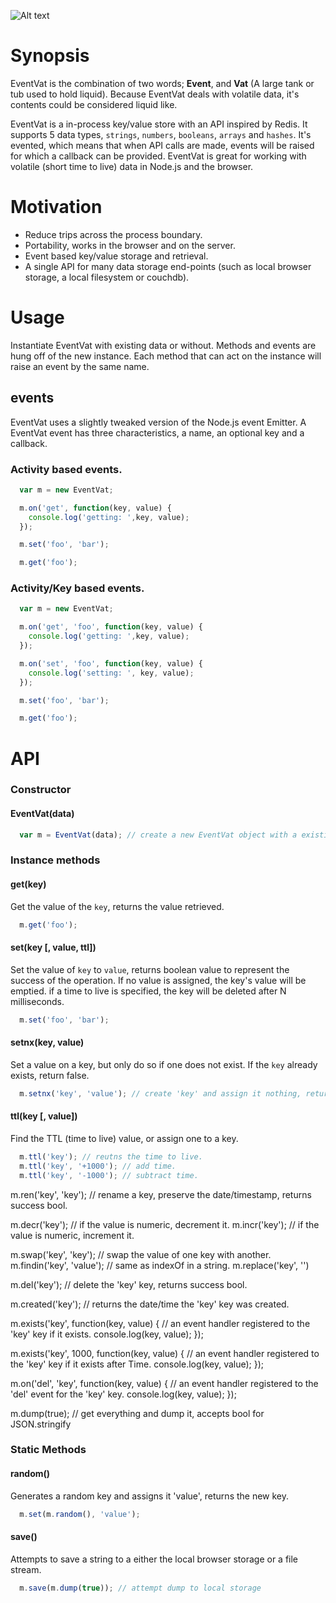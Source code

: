 ![Alt text](https://github.com/hij1nx/EventVat/raw/master/logo.png)

# Synopsis

EventVat is the combination of two words; **Event**, and **Vat** (A large tank or tub used to hold liquid). Because EventVat deals with volatile data, it's contents could be considered liquid like.

EventVat is a in-process key/value store with an API inspired by Redis. It supports 5 data types, `strings`, `numbers`, `booleans`, `arrays` and `hashes`. It's evented, which means that when API calls are made, events will be raised for which a callback can be provided. EventVat is great for working with volatile (short time to live) data in Node.js and the browser.

# Motivation

 - Reduce trips across the process boundary.
 - Portability, works in the browser and on the server.
 - Event based key/value storage and retrieval.
 - A single API for many data storage end-points (such as local browser storage, a local filesystem or couchdb).

# Usage

Instantiate EventVat with existing data or without. Methods and events are hung off of the new instance. Each method that can act on the instance will raise an event by the same name. 

## events
EventVat uses a slightly tweaked version of the Node.js event Emitter. A EventVat event has three characteristics, a name, an optional key and a callback.

### Activity based events.

```javascript
  var m = new EventVat;

  m.on('get', function(key, value) {
    console.log('getting: ',key, value);
  });

  m.set('foo', 'bar');

  m.get('foo');
```

### Activity/Key based events.

```javascript
  var m = new EventVat;

  m.on('get', 'foo', function(key, value) {
    console.log('getting: ',key, value);
  });

  m.on('set', 'foo', function(key, value) {
    console.log('setting: ', key, value);
  });    

  m.set('foo', 'bar');

  m.get('foo');
```

# API

### Constructor
#### EventVat(data)

```javascript
  var m = EventVat(data); // create a new EventVat object with a existing key/value pairs, returns new instance.
```

### Instance methods
#### get(key)
Get the value of the `key`, returns the value retrieved.

```javascript
  m.get('foo'); 
```

#### set(key [, value, ttl])
Set the value of `key` to `value`, returns boolean value to represent the success of the operation. If no value is assigned, the key's value will be emptied. if a time to live is specified, the key will be deleted after N milliseconds.

```javascript
  m.set('foo', 'bar');
```

#### setnx(key, value)
Set a value on a key, but only do so if one does not exist. If the `key` already exists, return false.

```javascript
  m.setnx('key', 'value'); // create 'key' and assign it nothing, returns false upon finding existing key.
```

#### ttl(key [, value])
Find the TTL (time to live) value, or assign one to a key.

```javascript
  m.ttl('key'); // reutns the time to live.
  m.ttl('key', '+1000'); // add time.
  m.ttl('key', '-1000'); // subtract time.
```


m.ren('key', 'key'); // rename a key, preserve the date/timestamp, returns success bool.

m.decr('key'); // if the value is numeric, decrement it.
m.incr('key'); // if the value is numeric, increment it.

m.swap('key', 'key'); // swap the value of one key with another.
m.findin('key', 'value'); // same as indexOf in a string.
m.replace('key', '')

m.del('key'); // delete the 'key' key, returns success bool.

m.created('key'); // returns the date/time the 'key' key was created.

m.exists('key', function(key, value) { // an event handler registered to the 'key' key if it exists.
  console.log(key, value);
});

m.exists('key', 1000, function(key, value) { // an event handler registered to the 'key' key if it exists after Time.
  console.log(key, value);
});

m.on('del', 'key', function(key, value) { // an event handler registered to the 'del' event for the 'key' key.
  console.log(key, value);
});


m.dump(true); // get everything and dump it, accepts bool for JSON.stringify





### Static Methods

#### random()
Generates a random key and assigns it 'value', returns the new key.

```javascript
  m.set(m.random(), 'value');
```

#### save()
Attempts to save a string to a either the local browser storage or a file stream.

```javascript
  m.save(m.dump(true)); // attempt dump to local storage
```

